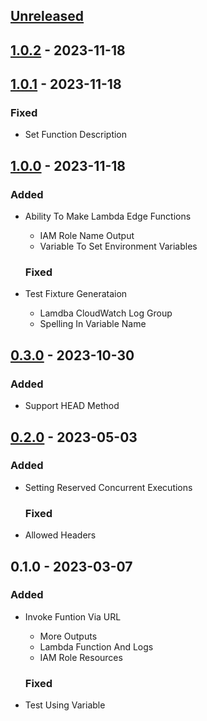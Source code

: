 <a name="unreleased"></a>
## [Unreleased]


<a name="1.0.2"></a>
## [1.0.2] - 2023-11-18

<a name="1.0.1"></a>
## [1.0.1] - 2023-11-18
### Fixed
- Set Function Description
  
  
<a name="1.0.0"></a>
## [1.0.0] - 2023-11-18
### Added
- Ability To Make Lambda Edge Functions
  - IAM Role Name Output
  - Variable To Set Environment Variables
  
  ### Fixed
- Test Fixture Generataion
  - Lamdba CloudWatch Log Group
  - Spelling In Variable Name
  
  
<a name="0.3.0"></a>
## [0.3.0] - 2023-10-30
### Added
- Support HEAD Method
  
  
<a name="0.2.0"></a>
## [0.2.0] - 2023-05-03
### Added
- Setting Reserved Concurrent Executions
  
  ### Fixed
- Allowed Headers
  
  
<a name="0.1.0"></a>
## 0.1.0 - 2023-03-07
### Added
- Invoke Funtion Via URL
  - More Outputs
  - Lambda Function And Logs
  - IAM Role Resources
  
  ### Fixed
- Test Using Variable
  
  
[Unreleased]: https://github.com/kohirens/aws-tf-lambda-function.git/compare/1.0.2...HEAD
[1.0.2]: https://github.com/kohirens/aws-tf-lambda-function.git/compare/1.0.1...1.0.2
[1.0.1]: https://github.com/kohirens/aws-tf-lambda-function.git/compare/1.0.0...1.0.1
[1.0.0]: https://github.com/kohirens/aws-tf-lambda-function.git/compare/0.3.0...1.0.0
[0.3.0]: https://github.com/kohirens/aws-tf-lambda-function.git/compare/0.2.0...0.3.0
[0.2.0]: https://github.com/kohirens/aws-tf-lambda-function.git/compare/0.1.0...0.2.0
